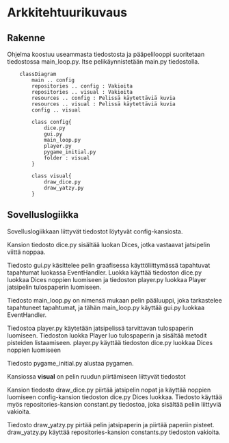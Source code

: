 # Arkkitehtuurikuvaus


## Rakenne
Ohjelma koostuu useammasta tiedostosta ja pääpelilooppi suoritetaan tiedostossa main_loop.py. Itse pelikäynnistetään main.py tiedostolla. 

```mermaid
    classDiagram
        main .. config
        repositories .. config : Vakioita
        repositories .. visual : Vakioita
        resources .. config : Pelissä käytettäviä kuvia
        resources .. visual : Pelissä käytettäviä kuvia
        config .. visual

        class config{
            dice.py
            gui.py
            main_loop.py
            player.py
            pygame_initial.py
            folder : visual
        }

        class visual{
            draw_dice.py
            draw_yatzy.py
        }

```

## Sovelluslogiikka

Sovelluslogiikkaan liittyvät tiedostot löytyvät config-kansiosta. 

Kansion tiedosto dice.py sisältää luokan Dices, jotka vastaavat jatsipelin viittä noppaa.

Tiedosto gui.py käsittelee pelin graafisessa käyttöliittymässä tapahtuvat tapahtumat luokassa EventHandler. Luokka käyttää tiedoston dice.py luokkaa Dices noppien luomiseen ja tiedoston player.py luokkaa Player jatsipelin tulospaperin luomiseen.

Tiedosto main_loop.py on nimensä mukaan pelin pääluuppi, joka tarkastelee tapahtuneet tapahtumat, ja tähän main_loop.py käyttää gui.py luokkaa EventHandler.

Tiedostoa player.py käytetään jatsipelissä tarvittavan tulospaperin luomiseen. Tiedoston luokka Player luo tulospaperin ja sisältää metodit pisteiden listaamiseen. player.py käyttää tiedoston dice.py luokkaa Dices noppien luomiseen

Tiedosto pygame_initial.py alustaa pygamen.

Kansiossa **visual** on pelin ruudun piirtämiseen liittyvät tiedostot

Kansion tiedosto draw_dice.py piirtää jatsipelin nopat ja käyttää noppien luomiseen config-kansion tiedoston dice.py Dices luokkaa. Tiedosto käyttää myös repositories-kansion constant.py tiedostoa, joka sisältää peliin liittyviä vakioita. 

Tiedosto draw_yatzy.py pirtää pelin jatsipaperin ja piirtää paperiin pisteet. draw_yatzy.py käyttää repositories-kansion constants.py tiedoston vakioita.

